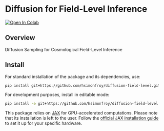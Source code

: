 # Diffusion for Field-Level Inference
<a href="https://colab.research.google.com/github/hsimonfroy/diffusion-field-level/blob/main/tests/StochInterp.ipynb" target="_parent"><img src="https://colab.research.google.com/assets/colab-badge.svg" alt="Open In Colab"/></a>

## Overview
Diffusion Sampling for Cosmological Field-Level Inference


## Install
For standard installation of the package and its dependencies, use:

```bash
pip install git+https://github.com/hsimonfroy/diffusion-field-level.git
```

For development purposes, install in editable mode:

```bash
pip install -e git+https://github.com/hsimonfroy/diffusion-field-level.git#egg=fldiffus
```

This package relies on [JAX](https://github.com/google/jax) for GPU-accelerated computations. Please note that its installation is left to the user. Follow the [official JAX installation guide](https://github.com/google/jax#installation) to set it up for your specific hardware.
